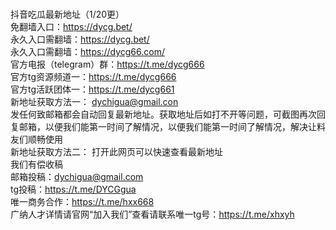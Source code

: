 <br>抖音吃瓜最新地址（1/20更）
<br>免翻墙入口：https://dycg.bet/
<br>永久入口需翻墙：https://dycg.bet/
<br>永久入口需翻墙：https://dycg66.com/
<br>官方电报（telegram）群：https://t.me/dycg666
<br>官方tg资源频道一：https://t.me/dycg666
<br>官方tg活跃团体一：https://t.me/dycg661
<br>新地址获取方法一： dychigua@gmail.con
<br>发任何致邮箱都会自动回复最新地址。获取地址后如打不开等问题，可截图再次回复邮箱，以便我们能第一时间了解情况，以便我们能第一时间了解情况，解决让料友们顺畅使用
<br>新地址获取方法二：  打开此网页可以快速查看最新地址
<br>我们有偿收稿
<br>邮箱投稿：dychigua@gmail.com
<br>tg投稿：https://t.me/DYCGgua
<br>唯一商务合作：https://t.me/hxx668 
<br>广纳人才详情请官网“加入我们”查看请联系唯一tg号：https://t.me/xhxyh
